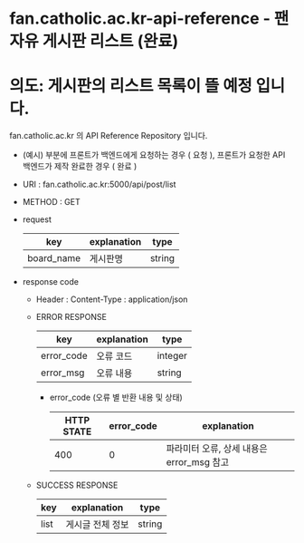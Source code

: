# fan.catholic.ac.kr-api-reference - 팬 자유 게시판 리스트 (완료)
# 의도: 게시판의 리스트 목록이 뜰 예정 입니다.

fan.catholic.ac.kr 의 API Reference Repository 입니다.

- (예시) 부분에 프론트가 백엔드에게 요청하는 경우 ( 요청 ), 프론트가 요청한 API 백엔드가 제작 완료한 경우 ( 완료 )
- URI : fan.catholic.ac.kr:5000/api/post/list
- METHOD : GET

- request

    | key | explanation | type |
    |--- |--- |--- |
    | board_name | 게시판명 | string |

- response code
    - Header :
        Content-Type : application/json
    - ERROR RESPONSE
    
        |    key   | explanation |   type  |
        | -------- | ----------- |-------- |
        |error_code| 오류 코드     | integer | 
        |error_msg | 오류 내용  | string  |
        
        - error_code (오류 별 반환 내용 및 상태)
        
            | HTTP STATE | error_code | explanation |
            |----------- | ---------- | ----------- |
            | 400 |0| 파라미터 오류, 상세 내용은 error_msg 참고 |
   
    - SUCCESS RESPONSE
    
        | key | explanation | type |
        |--- |--- |--- |
        | list | 게시글 전체 정보 | string |
        
